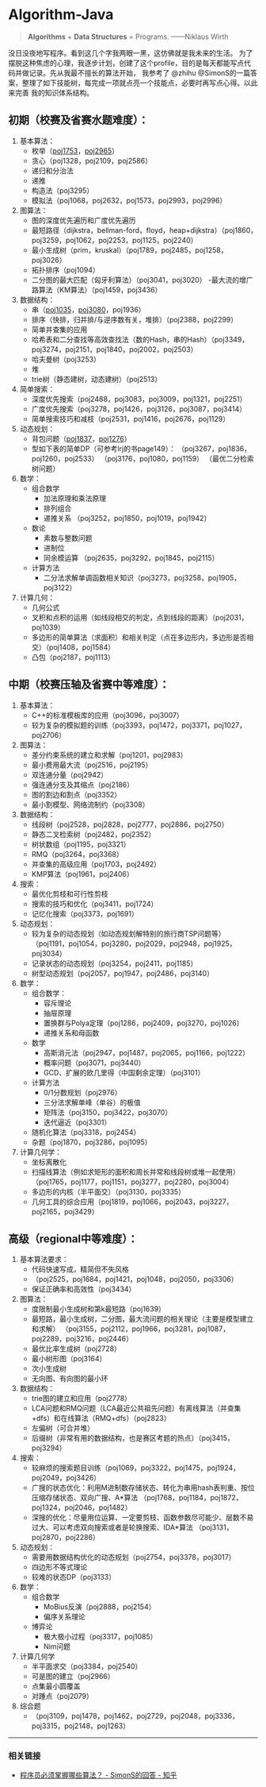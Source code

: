 # Algorithm-Java

> **Algorithms** + **Data Structures** = Programs. ——Niklaus Wirth

没日没夜地写程序。看到这几个字我两眼一黑，这仿佛就是我未来的生活。
为了摆脱这种焦虑的心理，我逐步计划，创建了这个profile，目的是每天都能写点代码并做记录。先从我最不擅长的算法开始，
我参考了 @zhihu @SimonS的一篇答案，整理了如下技能树，每完成一项就点亮一个技能点，必要时再写点心得。以此来完善
我的知识体系结构。 

## 初期（校赛及省赛水题难度）：

1. 基本算法：
    - 枚举（[poj1753](src/EarlyStage/BasicAlgs/Enum/poj1753.java)，[poj2965](src/EarlyStage/BasicAlgs/Enum/poj2965.java)）
    - 贪心（poj1328，poj2109，poj2586）
    - 递归和分治法
    - 递推
    - 构造法（poj3295）
    - 模拟法（poj1068，poj2632，poj1573，poj2993，poj2996）
2. 图算法：
    - 图的深度优先遍历和广度优先遍历
    - 最短路径（dijkstra，bellman-ford，floyd，heap+dijkstra）（poj1860，poj3259，poj1062，poj2253，poj1125，poj2240）
    - 最小生成树（prim，kruskal）（poj1789，poj2485，poj1258，poj3026）
    - 拓扑排序（poj1094）
    - 二分图的最大匹配（匈牙利算法）（poj3041，poj3020）
    -最大流的增广路算法（KM算法）（poj1459，poj3436）
3. 数据结构：
    - 串（[poj1035](src/EarlyStage/DataStructure/poj1035.java)，[poj3080](src/EarlyStage/DataStructure/poj3080.java)，poj1936）
    - 排序（快排，归并排/与逆序数有关，堆排）（poj2388，poj2299）
    - 简单并查集的应用
    - 哈希表和二分查找等高效查找法（数的Hash，串的Hash）（poj3349，poj3274，poj2151，poj1840，poj2002，poj2503）
    - 哈夫曼树（poj3253）
    - 堆
    - trie树（静态建树，动态建树）（poj2513）
4. 简单搜索：
    - 深度优先搜索（poj2488，poj3083，poj3009，poj1321，poj2251）
    - 广度优先搜索（poj3278，poj1426，poj3126，poj3087，poj3414）
    - 简单搜索技巧和减枝（poj2531，poj1416，poj2676，poj1129）
5. 动态规划：
    - 背包问题（[poj1837](src/EarlyStage/DynamicProgramming/poj1837.java)，[poj1276](src/EarlyStage/DynamicProgramming/poj1276.java)）
    - 型如下表的简单DP（可参考lrj的书page149）：
      （poj3267，poj1836，poj1260，poj2533）
      （poj3176，poj1080，poj1159）
      （最优二分检索树问题）
6. 数学：
    - 组合数学
        - 加法原理和乘法原理
        - 排列组合
        - 递推关系
    （poj3252，poj1850，poj1019，poj1942）
    - 数论
        - 素数与整数问题
        - 进制位
        - 同余模运算
    （poj2635，poj3292，poj1845，poj2115）
    - 计算方法
        - 二分法求解单调函数相关知识（poj3273，poj3258，poj1905，poj3122）
7. 计算几何：
    - 几何公式
    - 叉积和点积的运用（如线段相交的判定，点到线段的距离）（poj2031，poj1039）
    - 多边形的简单算法（求面积）和相关判定（点在多边形内，多边形是否相交）（poj1408，poj1584）
    - 凸包（poj2187，poj1113）
    
## 中期（校赛压轴及省赛中等难度）：
1. 基本算法：
    - C++的标准模板库的应用（poj3096，poj3007）
    - 较为复杂的模拟题的训练（poj3393，poj1472，poj3371，poj1027，poj2706）
2. 图算法：
    - 差分约束系统的建立和求解（poj1201，poj2983）
    - 最小费用最大流（poj2516，poj2195）
    - 双连通分量（poj2942）
    - 强连通分支及其缩点（poj2186）
    - 图的割边和割点（poj3352）
    - 最小割模型、网络流制约（poj3308）
3. 数据结构：
    - 线段树（poj2528，poj2828，poj2777，poj2886，poj2750）
    - 静态二叉检索树（poj2482，poj2352）
    - 树状数组（poj1195，poj3321）
    - RMQ（poj3264，poj3368）
    - 并查集的高级应用（poj1703，poj2492）
    - KMP算法（poj1961，poj2406）
4. 搜索：
    - 最优化剪枝和可行性剪枝
    - 搜索的技巧和优化（poj3411，poj1724）
    - 记忆化搜索（poj3373，poj1691）
5. 动态规划：
    - 较为复杂的动态规划（如动态规划解特别的旅行商TSP问题等）
    （poj1191，poj1054，poj3280，poj2029，poj2948，poj1925，poj3034）
    - 记录状态的动态规划（poj3254，poj2411，poj1185）
    - 树型动态规划（poj2057，poj1947，poj2486，poj3140）
6. 数学：
    - 组合数学：
        - 容斥理论
        - 抽屉原理
        - 置换群与Polya定理（poj1286，poj2409，poj3270，poj1026）
        - 递推关系和母函数
    - 数学
        - 高斯消元法（poj2947，poj1487，poj2065，poj1166，poj1222）
        - 概率问题（poj3071，poj3440）
        - GCD、扩展的欧几里得（中国剩余定理）（poj3101）
    - 计算方法
        - 0/1分数规划（poj2976）
        - 三分法求解单峰（单谷）的极值
        - 矩阵法（poj3150，poj3422，poj3070）
        - 迭代逼近（poj3301）
    - 随机化算法（poj3318，poj2454）
    - 杂题（poj1870，poj3286，poj1095）
7. 计算几何学：
    - 坐标离散化
    - 扫描线算法（例如求矩形的面积和周长并常和线段树或堆一起使用）
    （poj1765，poj1177，poj1151，poj3277，poj2280，poj3004）
    - 多边形的内核（半平面交）（poj3130，poj3335）
    - 几何工具的综合应用（poj1819，poj1066，poj2043，poj3227，poj2165，poj3429）
    
## 高级（regional中等难度）：
1. 基本算法要求：
    - 代码快速写成，精简但不失风格
    - （poj2525，poj1684，poj1421，poj1048，poj2050，poj3306）
    - 保证正确率和高效性（poj3434）
2. 图算法：
    - 度限制最小生成树和第k最短路（poj1639）
    - 最短路，最小生成树，二分图，最大流问题的相关理论（主要是模型建立和求解）
    （poj3155，poj2112，poj1966，poj3281，poj1087，poj2289，poj3216，poj2446）
    - 最优比率生成树（poj2728）
    - 最小树形图（poj3164）
    - 次小生成树
    - 无向图、有向图的最小环
3. 数据结构：
    - trie图的建立和应用（poj2778）
    - LCA问题和RMQ问题（LCA最近公共祖先问题）有离线算法（并查集+dfs）和在线算法（RMQ+dfs）（poj2823）
    - 左偏树（可合并堆）
    - 后缀树（非常有用的数据结构，也是赛区考题的热点）（poj3415，poj3294）
4. 搜索：
    - 较麻烦的搜索题目训练（poj1069，poj3322，poj1475，poj1924，poj2049，poj3426）
    - 广搜的状态优化：利用M进制数存储状态、转化为串用hash表判重、按位压缩存储状态、双向广搜、A*算法
    （poj1768，poj1184，poj1872，poj1324，poj2046，poj1482）
    - 深搜的优化：尽量用位运算、一定要剪枝、函数参数尽可能少、层数不易过大、可以考虑双向搜索或者是轮换搜索、IDA*算法
    （poj3131，poj2870，poj2286）
5. 动态规划：
    - 需要用数据结构优化的动态规划（poj2754，poj3378，poj3017）
    - 四边形不等式理论
    - 较难的状态DP（poj3133）
6. 数学：
    - 组合数学
        - MoBius反演（poj2888，poj2154）
        - 偏序关系理论
    - 博弈论
        - 极大极小过程（poj3317，poj1085）
        - Nim问题
7. 计算几何学
    - 半平面求交（poj3384，poj2540）
    - 可是图的建立（poj2966）
    - 点集最小圆覆盖
    - 对踵点（poj2079）
8. 综合题
    - （poj3109，poj1478，poj1462，poj2729，poj2048，poj3336，poj3315，poj2148，poj1263）

--------------------
### 相关链接

- [程序员必须掌握哪些算法？ - SimonS的回答 - 知乎](https://www.zhihu.com/question/23148377/answer/36824071)

